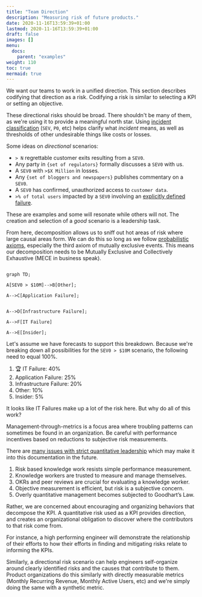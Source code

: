 ```yaml
---
title: "Team Direction"
description: "Measuring risk of future products."
date: 2020-11-16T13:59:39+01:00
lastmod: 2020-11-16T13:59:39+01:00
draft: false
images: []
menu:
  docs:
    parent: "examples"
weight: 110
toc: true
mermaid: true
---
```


We want our teams to work in a unified direction. This section describes codifying that direction as a risk. Codifying a risk is similar to selecting a KPI or setting an objective.

These directional risks should be broad. There shouldn't be many of them, as we're using it to provide a meaningful north star. Using [incident classification](https://response.pagerduty.com/before/severity_levels/) (`SEV`, `P0`, etc) helps clarify what _incident_ means, as well as thresholds of other undesirable things like costs or losses.

Some ideas on _directional_ scenarios:

-   `> N` regrettable customer exits resulting from a `SEV0`.
-   Any party in `{set of regulators}` formally discusses a `SEV0` with us.
-   A `SEV0` with `>$X Million` in losses. 
-   Any `{set of bloggers and newspapers}` publishes commentary on a `SEV0`.
-   A `SEV0` has confirmed, unauthorized access to `customer data`.
-   `>% of total users` impacted by a `SEV0` involving an [explicitly defined failure](https://www.microsoft.com/en-us/msrc/windows-security-servicing-criteria).

These are examples and some will resonate while others will not. The creation and selection of a _good_ scenario is a leadership task. 

From here, decomposition allows us to sniff out hot areas of risk where large causal areas form. We can do this so long as we follow [probabilistic axioms](/risk-measurement/docs/intro/risk/#probability), especially the third axiom of mutually exclusive events. This means our decomposition needs to be Mutually Exclusive and Collectively Exhaustive (MECE in business speak).

```mermaid  

graph TD;  

A[SEV0 > $10M]-->B[Other];  

A-->C[Application Failure];  


A-->D[Infrastructure Failure];  

A-->F[IT Failure]

A-->E[Insider];  
```


Let's assume we have forecasts to support this breakdown. Because we're breaking down all possibilities for the `SEV0 > $10M` scenario, the following need to equal 100%.

 1. 🏆 IT Failure: 40%
 2. Application Failure: 25%
 3. Infrastructure Failure: 20%
 4. Other: 10%
 5. Insider: 5%
  
It looks like IT Failures make up a lot of the risk here. But why do all of this work?

Management-through-metrics is a focus area where troubling patterns can sometimes be found in an organization. Be careful with performance incentives based on reductions to subjective risk measurements.

There are [many issues with strict quantitative leadership](https://magoo.medium.com/risk-and-performance-management-1e56ef870b31) which may make it into this documentation in the future.

1. Risk based knowledge work resists simple performance measurement.
2. Knowledge workers are trusted to measure and manage themselves.
3. OKRs and peer reviews are crucial for evaluating a knowledge worker.
4. Objective measurement is efficient, but risk is a subjective concern.
5. Overly quantitative management becomes subjected to Goodhart’s Law.

Rather, we are concerned about encouraging and organizing behaviors that decompose the KPI. A quantitative risk used as a KPI provides direction, and creates an organizational obligation to discover where the contributors to that risk come from. 

For instance, a high performing engineer will demonstrate the relationship of their efforts to how their efforts in finding and mitigating risks relate to informing the KPIs.

Similarly, a directional risk scenario can help engineers self-organize around clearly identified risks and the causes that contribute to them. Product organizations do this similarly with directly measurable metrics (Monthly Recurring Revenue, Monthly Active Users, etc) and we're simply doing the same with a synthetic metric.